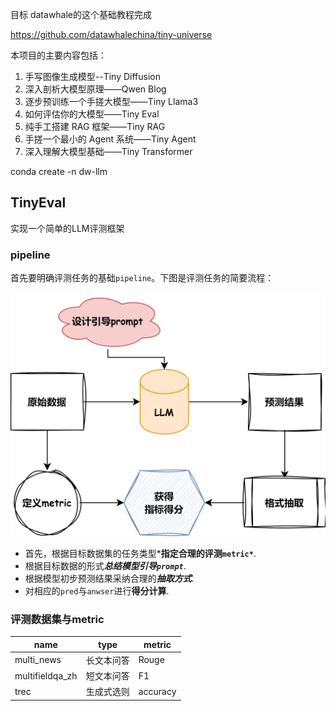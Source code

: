 目标 datawhale的这个基础教程完成

https://github.com/datawhalechina/tiny-universe

本项目的主要内容包括：

1. 手写图像生成模型--Tiny Diffusion
2. 深入剖析大模型原理——Qwen Blog
3. 逐步预训练一个手搓大模型——Tiny Llama3
4. 如何评估你的大模型——Tiny Eval
5. 纯手工搭建 RAG 框架——Tiny RAG
6. 手搓一个最小的 Agent 系统——Tiny Agent
7. 深入理解大模型基础——Tiny Transformer





conda create -n dw-llm

## TinyEval

实现一个简单的LLM评测框架

### pipeline

首先要明确评测任务的基础`pipeline`。下图是评测任务的简要流程：

![img](../picture.asset/compass.png)

- 首先，根据目标数据集的任务类型***指定合理的评测`metric*`**.
- 根据目标数据的形式***总结模型引导`prompt`***.
- 根据模型初步预测结果采纳合理的***抽取方式***.
- 对相应的`pred`与`anwser`进行**得分计算**.



### 评测数据集与metric

| name            | type       | metric   |
| --------------- | ---------- | -------- |
| multi_news      | 长文本问答 | Rouge    |
| multifieldqa_zh | 短文本问答 | F1       |
| trec            | 生成式选则 | accuracy |